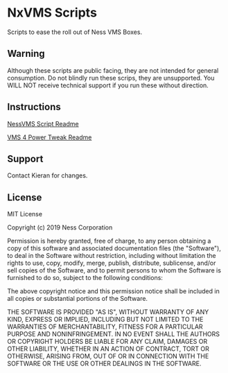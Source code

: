 # NxVMS Scripts

Scripts to ease the roll out of Ness VMS Boxes. 

## Warning
Although these scripts are public facing, they are not intended for general consumption. Do not blindly run these scrips, they are unsupported. 
You WILL NOT receive technical support if you run these without direction.

## Instructions
[NessVMS Script Readme](https://github.com/nesscs/NxVMS/blob/master/nessvmssetup.README.md)

[VMS 4 Power Tweak Readme](https://github.com/nesscs/NxVMS/blob/master/vms4power.README.md)


## Support
Contact Kieran for changes.

## License
MIT License

Copyright (c) 2019 Ness Corporation

Permission is hereby granted, free of charge, to any person obtaining a copy
of this software and associated documentation files (the "Software"), to deal
in the Software without restriction, including without limitation the rights
to use, copy, modify, merge, publish, distribute, sublicense, and/or sell
copies of the Software, and to permit persons to whom the Software is
furnished to do so, subject to the following conditions:

The above copyright notice and this permission notice shall be included in all
copies or substantial portions of the Software.

THE SOFTWARE IS PROVIDED "AS IS", WITHOUT WARRANTY OF ANY KIND, EXPRESS OR
IMPLIED, INCLUDING BUT NOT LIMITED TO THE WARRANTIES OF MERCHANTABILITY,
FITNESS FOR A PARTICULAR PURPOSE AND NONINFRINGEMENT. IN NO EVENT SHALL THE
AUTHORS OR COPYRIGHT HOLDERS BE LIABLE FOR ANY CLAIM, DAMAGES OR OTHER
LIABILITY, WHETHER IN AN ACTION OF CONTRACT, TORT OR OTHERWISE, ARISING FROM,
OUT OF OR IN CONNECTION WITH THE SOFTWARE OR THE USE OR OTHER DEALINGS IN THE
SOFTWARE.

